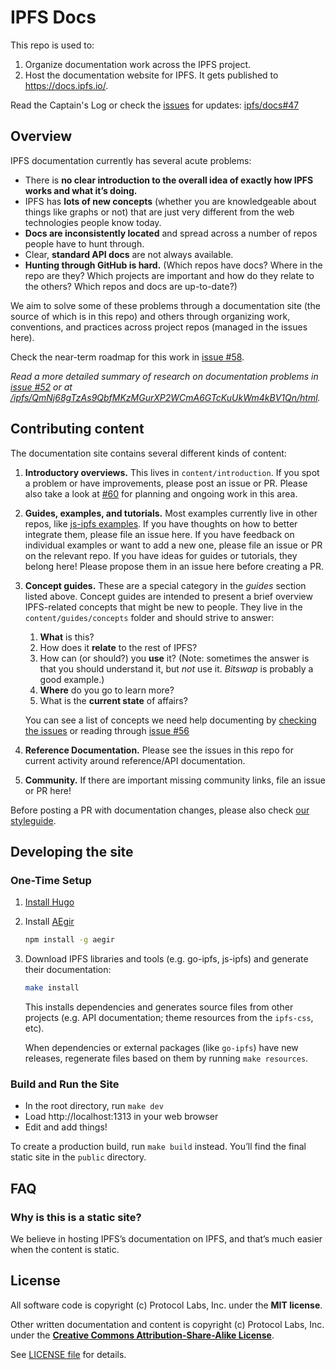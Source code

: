 # IPFS Docs

This repo is used to:

1. Organize documentation work across the IPFS project.
2. Host the documentation website for IPFS. It gets published to https://docs.ipfs.io/.

Read the Captain's Log or check the [issues](https://github.com/ipfs/docs/issues) for updates: [ipfs/docs#47](https://github.com/ipfs/docs/issues/47)


## Overview

IPFS documentation currently has several acute problems:

- There is **no clear introduction to the overall idea of exactly how IPFS works and what it’s doing.**
- IPFS has **lots of new concepts** (whether you are knowledgeable about things like graphs or not) that are just very different from the web technologies people know today.
- **Docs are inconsistently located** and spread across a number of repos people have to hunt through.
- Clear, **standard API docs** are not always available.
- **Hunting through GitHub is hard.** (Which repos have docs? Where in the repo are they? Which projects are important and how do they relate to the others? Which repos and docs are up-to-date?)

We aim to solve some of these problems through a documentation site (the source of which is in this repo) and others through organizing work, conventions, and practices across project repos (managed in the issues here).

Check the near-term roadmap for this work in [issue #58](https://github.com/ipfs/docs/issues/58).

*Read a more detailed summary of research on documentation problems in [issue #52](https://github.com/ipfs/docs/issues/52) or at [/ipfs/QmNj68gTzAs9QbfMKzMGurXP2WCmA6GTcKuUkWm4kBV1Qn/html](https://ipfs.io/ipfs/QmNj68gTzAs9QbfMKzMGurXP2WCmA6GTcKuUkWm4kBV1Qn/html/).*


## Contributing content

The documentation site contains several different kinds of content:

1. **Introductory overviews.** This lives in `content/introduction`. If you spot a problem or have improvements, please post an issue or PR. Please also take a look at [#60](https://github.com/ipfs/docs/issues/60) for planning and ongoing work in this area.

2. **Guides, examples, and tutorials.** Most examples currently live in other repos, like [js-ipfs examples](https://github.com/ipfs/js-ipfs/tree/master/examples). If you have thoughts on how to better integrate them, please file an issue here. If you have feedback on individual examples or want to add a new one, please file an issue or PR on the relevant repo. If you have ideas for guides or tutorials, they belong here! Please propose them in an issue here before creating a PR.

3. **Concept guides.** These are a special category in the *guides* section listed above. Concept guides are intended to present a brief overview IPFS-related concepts that might be new to people. They live in the `content/guides/concepts` folder and should strive to answer:

    1. **What** is this?
    2. How does it **relate** to the rest of IPFS?
    3. How can (or should?) you **use** it? (Note: sometimes the answer is that you should understand it, but *not* use it. *Bitswap* is probably a good example.)
    4. **Where** do you go to learn more?
    5. What is the **current state** of affairs?

    You can see a list of concepts we need help documenting by [checking the issues](https://github.com/ipfs/docs/issues?utf8=✓&q=is%3Aissue+is%3Aopen+label%3Acontent+concept) or reading through [issue #56](https://github.com/ipfs/docs/issues/56)

4. **Reference Documentation.** Please see the issues in this repo for current activity around reference/API documentation.

5. **Community.** If there are important missing community links, file an issue or PR here!

Before posting a PR with documentation changes, please also check [our styleguide](https://github.com/ipfs/community/blob/master/DOCS_STYLEGUIDE.md).


## Developing the site

### One-Time Setup

1. [Install Hugo](https://gohugo.io/)
2. Install [AEgir](https://www.npmjs.com/package/aegir)

    ```sh
    npm install -g aegir
    ```

3. Download IPFS libraries and tools (e.g. go-ipfs, js-ipfs) and generate their documentation:

    ```sh
    make install
    ```

    This installs dependencies and generates source files from other projects (e.g. API documentation; theme resources from the `ipfs-css`, etc).

    When dependencies or external packages (like `go-ipfs`) have new releases, regenerate files based on them by running `make resources`.


### Build and Run the Site

* In the root directory, run `make dev`
* Load http://localhost:1313 in your web browser
* Edit and add things!

To create a production build, run `make build` instead. You’ll find the final static site in the `public` directory.


## FAQ

### Why is this is a static site?

We believe in hosting IPFS’s documentation on IPFS, and that’s much easier when the content is static.


## License

All software code is copyright (c) Protocol Labs, Inc. under the **MIT license**.

Other written documentation and content is copyright (c) Protocol Labs, Inc. under the [**Creative Commons Attribution-Share-Alike License**](https://creativecommons.org/licenses/by/4.0/).

See [LICENSE file](./LICENSE) for details.

